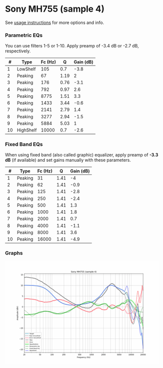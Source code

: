# Sony MH755 (sample 4)
See [usage instructions](https://github.com/jaakkopasanen/AutoEq#usage) for more options and info.

### Parametric EQs
You can use filters 1-5 or 1-10. Apply preamp of -3.4 dB or -2.7 dB, respectively.

|   # | Type      |   Fc (Hz) |    Q |   Gain (dB) |
|-----|-----------|-----------|------|-------------|
|   1 | LowShelf  |       105 | 0.7  |        -3.8 |
|   2 | Peaking   |        67 | 1.19 |         2   |
|   3 | Peaking   |       176 | 0.76 |        -3.1 |
|   4 | Peaking   |       792 | 0.97 |         2.6 |
|   5 | Peaking   |      8775 | 1.51 |         3.3 |
|   6 | Peaking   |      1433 | 3.44 |        -0.6 |
|   7 | Peaking   |      2141 | 2.79 |         1.4 |
|   8 | Peaking   |      3277 | 2.94 |        -1.5 |
|   9 | Peaking   |      5884 | 5.03 |         1   |
|  10 | HighShelf |     10000 | 0.7  |        -2.6 |

### Fixed Band EQs
When using fixed band (also called graphic) equalizer, apply preamp of **-3.3 dB** (if available) and set gains manually with these parameters.

|   # | Type    |   Fc (Hz) |    Q |   Gain (dB) |
|-----|---------|-----------|------|-------------|
|   1 | Peaking |        31 | 1.41 |        -4   |
|   2 | Peaking |        62 | 1.41 |        -0.9 |
|   3 | Peaking |       125 | 1.41 |        -2.8 |
|   4 | Peaking |       250 | 1.41 |        -2.4 |
|   5 | Peaking |       500 | 1.41 |         1.3 |
|   6 | Peaking |      1000 | 1.41 |         1.8 |
|   7 | Peaking |      2000 | 1.41 |         0.7 |
|   8 | Peaking |      4000 | 1.41 |        -1.1 |
|   9 | Peaking |      8000 | 1.41 |         3.6 |
|  10 | Peaking |     16000 | 1.41 |        -4.9 |

### Graphs
![](./Sony%20MH755%20(sample%204).png)
